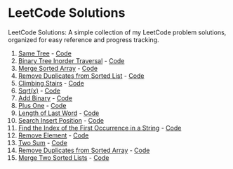 # LeetCode Solutions
LeetCode Solutions: A simple collection of my LeetCode problem solutions, organized for easy reference and progress tracking.

1. [Same Tree](https://leetcode.com/problems/same-tree/) - [Code](./Same%20Tree.py) 
1. [Binary Tree Inorder Traversal](https://leetcode.com/problems/binary-tree-inorder-traversal/) - [Code](./Binary%20Tree%20Inorder%20Traversal.py)
1. [Merge Sorted Array](https://leetcode.com/problems/merge-sorted-array/) - [Code](./Merge%20Sorted%20Array.py)
1. [Remove Duplicates from Sorted List](https://leetcode.com/problems/remove-duplicates-from-sorted-list/) - [Code](./Remove%20Duplicates%20from%20Sorted%20List.py)
1. [Climbing Stairs](https://leetcode.com/problems/climbing-stairs/description/) - [Code](./Climbing%20Stairs.py)
1. [Sqrt(x)](https://leetcode.com/problems/sqrtx/) - [Code](./Sqrt(x).py)
1. [Add Binary](https://leetcode.com/problems/add-binary/) - [Code](./Add%20Binary.py)
1. [Plus One](https://leetcode.com/problems/plus-one/) - [Code](./Plus%20One.py)
1. [Length of Last Word](https://leetcode.com/problems/length-of-last-word/) - [Code](./Length%20of%20Last%20Word.py)
1. [Search Insert Position](https://leetcode.com/problems/search-insert-position/) - [Code](./Search%20Insert%20Position.py)
1. [Find the Index of the First Occurrence in a String](https://leetcode.com/problems/find-the-index-of-the-first-occurrence-in-a-string/) - [Code](./Find%20the%20Index%20of%20the%20First%20Occurrence%20in%20a%20String.py)
1. [Remove Element](https://leetcode.com/problems/remove-element/) - [Code](./Remove%20Element.py)
1. [Two Sum](https://leetcode.com/problems/two-sum/) - [Code](./Two%20Sum.py)
1. [Remove Duplicates from Sorted Array](https://leetcode.com/problems/remove-duplicates-from-sorted-array/) - [Code](./Remove%20Duplicates%20from%20Sorted%20Array.py)
1. [Merge Two Sorted Lists](https://leetcode.com/problems/merge-two-sorted-lists/) - [Code](./Merge%20Two%20Sorted%20Lists.py)